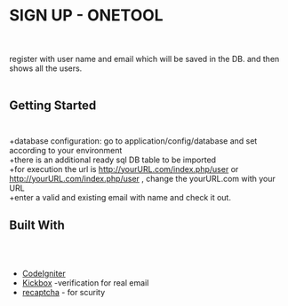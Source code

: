 # SIGN UP - ONETOOL <br /> <br />

register with user name and email which will be saved in the DB. and then shows all the users.<br /><br />


## Getting Started <br /> <br />

+database configuration: go to application/config/database and set according to your environment<br />
+there is an additional ready sql DB table to be imported<br />
+for execution the url is  http://yourURL.com/index.php/user or  http://yourURL.com/index.php/user , change the yourURL.com with your URL <br />
+enter a valid and existing email with name and check it out. <br />


## Built With
<br /><br />
* [CodeIgniter](https://codeigniter.com/download)<br />
* [Kickbox](https://kickbox.com/) -verification for real email<br />
* [recaptcha](https://www.google.com/recaptcha/intro/v3.html) - for scurity<br />
